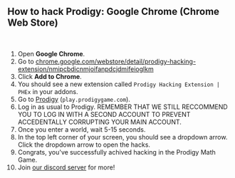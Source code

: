 ## How to hack Prodigy: Google Chrome (Chrome Web Store)

<br>

1. Open **Google Chrome**.
2. Go to [chrome.google.com/webstore/detail/prodigy-hacking-extension/nmipcbdicnmjoifanpdcjdmifeioglkm](https://chrome.google.com/webstore/detail/prodigy-hacking-extension/nmipcbdicnmjoifanpdcjdmifeioglkm/)
3. Click **Add to Chrome**.
4. You should see a new extension called `Prodigy Hacking Extension | PHEx` in your addons.
5. Go to [Prodigy](https://play.prodigygame.com) (``play.prodigygame.com``).
6. Log in as usual to Prodigy. REMEMBER THAT WE STILL RECCOMMEND YOU TO LOG IN WITH A SECOND ACCOUNT TO PREVENT ACCEDENTALLY CORRUPTING YOUR MAIN ACCOUNT.
7. Once you enter a world, wait 5-15 seconds.
8. In the top left corner of your screen, you should see a dropdown arrow. Click the dropdown arrow to open the hacks.
9. Congrats, you've successfully achived hacking in the Prodigy Math Game.
10. Join [our discord server](https://dsc.gg/ProdigyPNP) for more!
